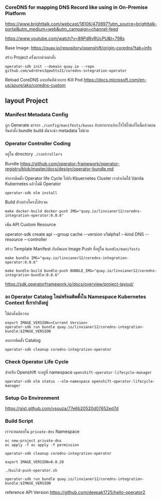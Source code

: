 ### CoreDNS for mapping DNS Record like using in On-Premise Platform

https://www.brighttalk.com/webcast/18106/470697?utm_source=brighttalk-portal&utm_medium=web&utm_campaign=channel-feed

https://www.youtube.com/watch?v=89PdRvRUcPU&t=798s


Base Image: https://quay.io/repository/openshift/origin-coredns?tab=info

สร้าง Project ครั้งแรกด้วยคำสั่ง
```
operator-sdk init --domain quay.io --repo github.com/wdrdres3qew5ts21/coredns-integration-operator
```
Reload CoreDNS แบบทันทีด้วยการ Kill Pod
https://docs.microsoft.com/en-us/azure/aks/coredns-custom

## layout Project

### Manifest Metadata Config
ถูก Generate มาจาก `./config/manifests/bases` ถ้าอยากจะแก้อะไรให้ไปแก้ในนี้แล้วตอนรันคำสั่ง bundle build มันจะนำ metadata ไปด้วย

### Operator Controller Coding
อยู่ใน directory `./controllers`




Bundle
https://github.com/operator-framework/operator-registry/blob/master/docs/design/operator-bundle.md


ทำการติดตั้ง Operator life Cycle ไปยัง Kbuernetes Cluster เราถ้าเกิดใช้ Vanila Kubernetes แล้วไม่มี Operator
```
operator-sdk olm install
```

Build ตัวอย่างโครงโปรเจค
```
make docker-build docker-push IMG="quay.io/linxianer12/coredns-integration-operator:0.0.6"
```

เพิ่ม API Custom Resource

operator-sdk create api --group cache --version v1alpha1 --kind DNS --resource --controller


สร้าง Template Manifest กับอัพเดท Image Push ที่อยู่ใน `bundle/manifests`

```
make bundle IMG="quay.io/linxianer12/coredns-integration-operator:0.0.6"

make bundle-build bundle-push BUNDLE_IMG="quay.io/linxianer12/coredns-integration-bundle:0.0.6"
```
https://sdk.operatorframework.io/docs/overview/project-layout/


### ลง Operator Catalog ใหม่พร้อมติดตั้งใน Namespace Kubernetes Context ที่เรากำลังอยู่
ใช้คำสั่งเดียวจบ
```
export IMAGE_VERSION=<Current Version>
operator-sdk run bundle quay.io/linxianer12/coredns-integration-bundle:$IMAGE_VERSION
```
ลบการติดตั้ง Catalog 
```
operator-sdk cleanup coredns-integration-operator
```
### Check Operator Life Cycle
สำหรับ Openshift จะอยู่ที่ namespace `openshift-operator-lifecycle-manager`

```
operator-sdk olm status --olm-namespace openshift-operator-lifecycle-manager

```
### Setup Go Environment
https://gist.github.com/vsouza/77e6b20520d07652ed7d


### Build Script
เราจะทดสอบใน `private-dns` Namespace
```
oc new-project private-dns
oc apply -f oc apply -f permission 

operator-sdk cleanup coredns-integration-operator

export IMAGE_VERSION=0.0.20

./build-push-operator.sh 

operator-sdk run bundle quay.io/linxianer12/coredns-integration-bundle:$IMAGE_VERSION
```

reference API Version 
https://github.com/deepak1725/hello-operator2